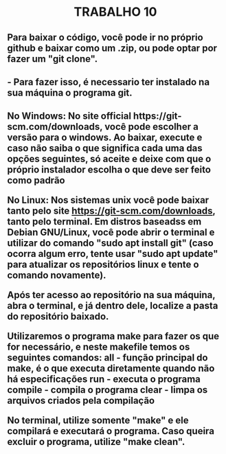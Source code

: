 <h1 align="center"> TRABALHO 10 </h1>

<h2>Para baixar o código, você pode ir no próprio github e baixar como um .zip, ou pode optar por fazer um "git clone".</h2>

<h2> - Para fazer isso, é necessario ter instalado na sua máquina o programa git.</h2>

<h2> No Windows: No site official https://git-scm.com/downloads, você pode escolher a versão para o windows. Ao baixar, execute e caso não saiba o que significa cada uma das opções seguintes, só aceite e deixe com que o próprio instalador escolha o que deve ser feito como padrão

No Linux: Nos sistemas unix você pode baixar tanto pelo site https://git-scm.com/downloads, tanto pelo terminal. Em distros baseadss em Debian GNU/Linux, você pode abrir o terminal e utilizar do comando "sudo apt install git" (caso ocorra algum erro, tente usar "sudo apt update" para atualizar os repositórios linux e tente o comando novamente).

Após ter acesso ao repositório na sua máquina, abra o terminal, e já dentro dele, localize a pasta do repositório baixado.


Utilizaremos o programa make para fazer os que for necessário, e neste makefile temos os seguintes comandos:
    all - função principal do make, é o que executa diretamente quando não há especificações 
    run - executa o programa
    compile - compila o programa
    clear - limpa os arquivos criados pela compilação

No terminal, utilize somente "make" e ele compilará e executará o programa. Caso queira excluir o programa, utilize "make clean".

